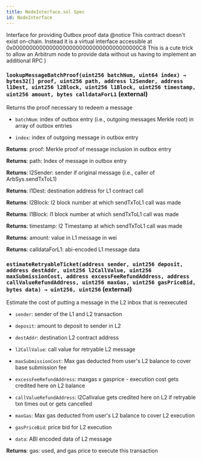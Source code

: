 ```yaml
---
title: NodeInterface.sol Spec
id: NodeInterface
---
```


Interface for providing Outbox proof data @notice This contract doesn't exist on-chain. Instead it is a virtual interface accessible at 0x00000000000000000000000000000000000000C8 This is a cute trick to allow an Arbitrum node to provide data without us having to implement an additional RPC )

### `lookupMessageBatchProof(uint256 batchNum, uint64 index) → bytes32[] proof, uint256 path, address l2Sender, address l1Dest, uint256 l2Block, uint256 l1Block, uint256 timestamp, uint256 amount, bytes calldataForL1` (external)

Returns the proof necessary to redeem a message

- `batchNum`: index of outbox entry (i.e., outgoing messages Merkle root) in array of outbox entries

- `index`: index of outgoing message in outbox entry

**Returns**: proof: Merkle proof of message inclusion in outbox entry

**Returns**: path: Index of message in outbox entry

**Returns**: l2Sender: sender if original message (i.e., caller of ArbSys.sendTxToL1)

**Returns**: l1Dest: destination address for L1 contract call

**Returns**: l2Block: l2 block number at which sendTxToL1 call was made

**Returns**: l1Block: l1 block number at which sendTxToL1 call was made

**Returns**: timestamp: l2 Timestamp at which sendTxToL1 call was made

**Returns**: amount: value in L1 message in wei

**Returns**: calldataForL1: abi-encoded L1 message data

### `estimateRetryableTicket(address sender, uint256 deposit, address destAddr, uint256 l2CallValue, uint256 maxSubmissionCost, address excessFeeRefundAddress, address callValueRefundAddress, uint256 maxGas, uint256 gasPriceBid, bytes data) → uint256, uint256` (external)

Estimate the cost of putting a message in the L2 inbox that is reexecuted

- `sender`: sender of the L1 and L2 transaction

- `deposit`: amount to deposit to sender in L2

- `destAddr`: destination L2 contract address

- `l2CallValue`: call value for retryable L2 message

- `maxSubmissionCost`: Max gas deducted from user's L2 balance to cover base submission fee

- `excessFeeRefundAddress`: maxgas x gasprice - execution cost gets credited here on L2 balance

- `callValueRefundAddress`: l2Callvalue gets credited here on L2 if retryable txn times out or gets cancelled

- `maxGas`: Max gas deducted from user's L2 balance to cover L2 execution

- `gasPriceBid`: price bid for L2 execution

- `data`: ABI encoded data of L2 message

**Returns**: gas: used, and gas price to execute this transaction
